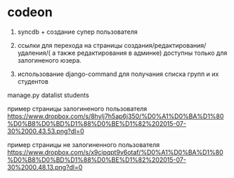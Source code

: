 # codeon

1)  syncdb + создание супер пользователя

2) ссылки для перехода на страницы создания/редактирования/удаления/( а также редактирования в админке) 
доступны только для залогиненого юзера.


3) использование django-command  для  получания списка групп и их студентов

manage.py datalist students   


пример страницы залогиненого пользователя
https://www.dropbox.com/s/8hylj7h5ap6j350/%D0%A1%D0%BA%D1%80%D0%B8%D0%BD%D1%88%D0%BE%D1%82%202015-07-30%2000.43.53.png?dl=0

пример страницы не залогиненного пользователя
https://www.dropbox.com/s/x9cipqpt9v6otaf/%D0%A1%D0%BA%D1%80%D0%B8%D0%BD%D1%88%D0%BE%D1%82%202015-07-30%2000.48.13.png?dl=0
